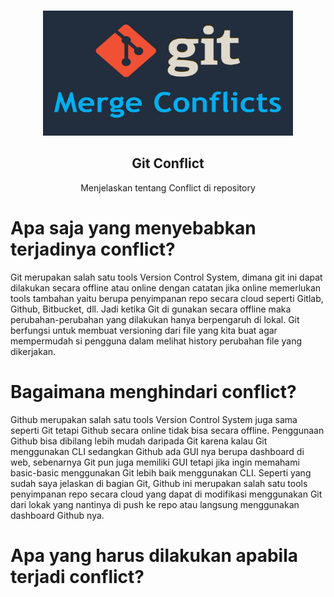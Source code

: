 <!-- PROJECT LOGO -->
<br />
<p align="center">
  <img src="git-merge-conflict.jpg" width="400" height="200">
  <h2 align="center">Git Conflict</h2>
  <p align="center">
    Menjelaskan tentang Conflict di repository
  </p>
</p>

# Apa saja yang menyebabkan terjadinya conflict?

Git merupakan salah satu tools Version Control System, dimana git ini dapat dilakukan secara offline atau online dengan catatan jika online memerlukan tools tambahan yaitu berupa penyimpanan repo secara cloud seperti Gitlab, Github, Bitbucket, dll. Jadi ketika Git di gunakan secara offline maka perubahan-perubahan yang dilakukan hanya berpengaruh di lokal. Git berfungsi untuk membuat versioning dari file yang kita buat agar mempermudah si pengguna dalam melihat history perubahan file yang dikerjakan.

# Bagaimana menghindari conflict?

Github merupakan salah satu tools Version Control System juga sama seperti Git tetapi Github secara online tidak bisa secara offline. Penggunaan Github bisa dibilang lebih mudah daripada Git karena kalau Git menggunakan CLI sedangkan Github ada GUI nya berupa dashboard di web, sebenarnya Git pun juga memiliki GUI tetapi jika ingin memahami basic-basic menggunakan Git lebih baik menggunakan CLI. Seperti yang sudah saya jelaskan di bagian Git, Github ini merupakan salah satu tools penyimpanan repo secara cloud yang dapat di modifikasi menggunakan Git dari lokak yang nantinya di push ke repo atau langsung menggunakan dashboard Github nya.

# Apa yang harus dilakukan apabila terjadi conflict?
